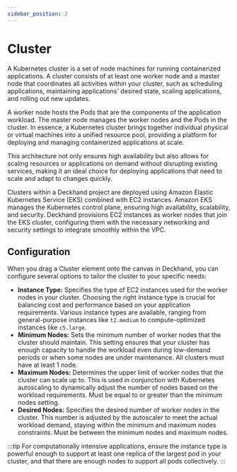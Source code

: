 ```yaml
---
sidebar_position: 2
---
```


# Cluster

A Kubernetes cluster is a set of node machines for running containerized applications. A cluster consists of at least one worker node and a master node that coordinates all activities within your cluster, such as scheduling applications, maintaining applications' desired state, scaling applications, and rolling out new updates.

A worker node hosts the Pods that are the components of the application workload. The master node manages the worker nodes and the Pods in the cluster. In essence, a Kubernetes cluster brings together individual physical or virtual machines into a unified resource pool, providing a platform for deploying and managing containerized applications at scale.

This architecture not only ensures high availability but also allows for scaling resources or applications on demand without disrupting existing services, making it an ideal choice for deploying applications that need to scale and adapt to changes quickly.

Clusters within a Deckhand project are deployed using Amazon Elastic Kubernetes Service (EKS) combined with EC2 instances. Amazon EKS manages the Kubernetes control plane, ensuring high availability, scalability, and security. Deckhand provisions EC2 instances as worker nodes that join the EKS cluster, configuring them with the necessary networking and security settings to integrate smoothly within the VPC.

## Configuration

When you drag a Cluster element onto the canvas in Deckhand, you can configure several options to tailor the cluster to your specific needs:

- **Instance Type:** Specifies the type of EC2 instances used for the worker nodes in your cluster. Choosing the right instance type is crucial for balancing cost and performance based on your application requirements. Various instance types are available, ranging from general-purpose instances like `t2.medium` to compute-optimized instances like `c5.large`.
- **Minimum Nodes:** Sets the minimum number of worker nodes that the cluster should maintain. This setting ensures that your cluster has enough capacity to handle the workload even during low-demand periods or when some nodes are under maintenance. All clusters must have at least 1 node.
- **Maximum Nodes:** Determines the upper limit of worker nodes that the cluster can scale up to. This is used in conjunction with Kubernetes autoscaling to dynamically adjust the number of nodes based on the workload requirements. Must be equal to or greater than the minimum nodes setting.
- **Desired Nodes:** Specifies the desired number of worker nodes in the cluster. This number is adjusted by the autoscaler to meet the actual workload demand, staying within the minimum and maximum nodes constraints. Must be between the minimum nodes and maximum nodes.

:::tip
For computationally intensive applications, ensure the instance type is powerful enough to support at least one replica of the largest pod in your cluster, and that there are enough nodes to support all pods collectively.
:::